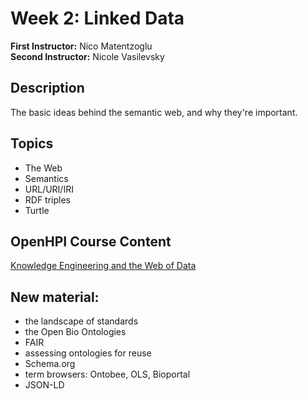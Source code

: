 # Week 2: Linked Data

**First Instructor:** Nico Matentzoglu  
**Second Instructor:** Nicole Vasilevsky

## Description
The basic ideas behind the semantic web, and why they're important.

## Topics
- The Web
- Semantics
- URL/URI/IRI
- RDF triples
- Turtle

## OpenHPI Course Content
[Knowledge Engineering and the Web of Data](https://open.hpi.de/courses/semanticweb2015/items/6RmGZmGabGuqGs8EGHfYBr)

## New material:
- the landscape of standards
- the Open Bio Ontologies
- FAIR
- assessing ontologies for reuse
- Schema.org
- term browsers: Ontobee, OLS, Bioportal
- JSON-LD
